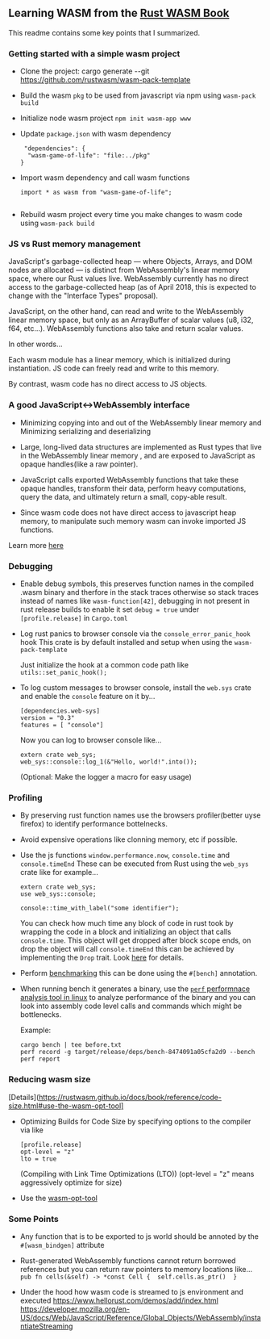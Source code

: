 
## Learning WASM from the [Rust WASM Book](https://rustwasm.github.io/docs/book/introduction.html)

This readme contains some key points that I summarized.

### Getting started with a simple wasm project

* Clone the project: cargo generate --git https://github.com/rustwasm/wasm-pack-template
* Build the wasm `pkg` to be used from javascript via npm using `wasm-pack build`
* Initialize node wasm project `npm init wasm-app www`
* Update `package.json` with wasm dependency

  ```
   "dependencies": {
    "wasm-game-of-life": "file:../pkg"
  }
  ```
* Import wasm dependency and call wasm functions

  ```
  import * as wasm from "wasm-game-of-life";


* Rebuild wasm project every time you make changes to wasm code using `wasm-pack build`


### JS vs Rust memory management

JavaScript's garbage-collected heap — where Objects, Arrays, and DOM nodes are allocated — is distinct from WebAssembly's linear memory space, where our Rust values live. WebAssembly currently has no direct access to the garbage-collected heap (as of April 2018, this is expected to change with the "Interface Types" proposal). 

JavaScript, on the other hand, can read and write to the WebAssembly linear memory space, but only as an ArrayBuffer of scalar values (u8, i32, f64, etc...). WebAssembly functions also take and return scalar values.

In other words...

Each wasm module has a linear memory, which is initialized during instantiation. JS code can freely read and write to this memory.

By contrast, wasm code has no direct access to JS objects.

### A good JavaScript↔WebAssembly interface

* Minimizing copying into and out of the WebAssembly linear memory and Minimizing serializing and deserializing

* Large, long-lived data structures are implemented as Rust types that live in the WebAssembly linear memory
  , and are exposed to JavaScript as opaque handles(like a raw pointer). 
  
* JavaScript calls exported WebAssembly functions that take these opaque handles, transform their data, perform heavy computations, query the data, and ultimately return a small, copy-able result.

* Since wasm code does not have direct access to javascript heap memory, to manipulate such memory wasm can invoke imported JS functions.

Learn more [here](https://rustwasm.github.io/docs/book/reference/js-ffi.html#javascript-interoperation)

### Debugging

* Enable debug symbols, this preserves function names in the compiled .wasm binary and therfore in the stack traces otherwise so stack traces instead of names like `wasm-function[42]`, debugging in not present in rust release builds to enable it set `debug = true` under `[profile.release]` in `Cargo.toml`

* Log rust panics to browser console via the `console_error_panic_hook` hook
  This crate is by default installed and setup when using the `wasm-pack-template`

  Just initialize the hook at a common code path like `utils::set_panic_hook();`

* To log custom messages to browser console, install the `web.sys` crate 
  and enable the `console` feature on it by...
  ```
  [dependencies.web-sys]
  version = "0.3"
  features = [ "console"]
  ```

  Now you can log to browser console like...
  ```
  extern crate web_sys;
  web_sys::console::log_1(&"Hello, world!".into());
  ``` 
 
  (Optional: Make the logger a macro for easy usage)

### Profiling

* By preserving rust function names use the browsers profiler(better uyse firefox) to identify performance bottelnecks.

* Avoid expensive operations like clonning memory, etc if possible.

* Use the js functions `window.performance.now`, `console.time` and `console.timeEnd`
  These can be executed from Rust using the `web_sys` crate like for example...
  ```
  extern crate web_sys;
  use web_sys::console;

  console::time_with_label("some identifier");
  ```

  You can check how much time any block of code in rust took by wrapping the code in a block and
  initializing an object that calls `console.time`. This object will get dropped after block scope ends, 
  on drop the object will call `console.timeEnd` this can be achieved by implementing the `Drop` trait.
  Look [here](https://rustwasm.github.io/docs/book/game-of-life/time-profiling.html#time-each-universetick-with-consoletime-and-consoletimeend) for details.

* Perform [benchmarking](https://doc.rust-lang.org/unstable-book/library-features/test.html#test) this can be done using the `#[bench]` annotation.

* When running bench it generates a binary, use the [`perf` performnace analysis tool in linux](https://www.youtube.com/watch?v=M6ldFtwWup0) to analyze performance of the binary and you can look into assembly code level calls and commands which might be bottlenecks.

  Example:
  ```
  cargo bench | tee before.txt
  perf record -g target/release/deps/bench-8474091a05cfa2d9 --bench
  perf report
  ```

### Reducing wasm size
[Details](https://rustwasm.github.io/docs/book/reference/code-size.html#use-the-wasm-opt-tool]

* Optimizing Builds for Code Size by specifying options to the compiler via like
  ```
  [profile.release]
  opt-level = "z"
  lto = true
  ```
  (Compiling with Link Time Optimizations (LTO))
  (opt-level = "z" means aggressively optimize for size)

* Use the [wasm-opt-tool](https://rustwasm.github.io/docs/book/reference/code-size.html#use-the-wasm-opt-tool)

### Some Points

* Any function that is to be exported to js world should be annoted by the `#[wasm_bindgen]` attribute

* Rust-generated WebAssembly functions cannot return borrowed references but you can return raw pointers to memory locations like...
  `pub fn cells(&self) -> *const Cell {  self.cells.as_ptr()  }`

* Under the hood how wasm code is streamed to js environment and executed
  https://www.hellorust.com/demos/add/index.html
  https://developer.mozilla.org/en-US/docs/Web/JavaScript/Reference/Global_Objects/WebAssembly/instantiateStreaming
